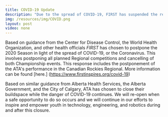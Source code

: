 ```yaml
---
title: COVID-19 Update
description: "Due to the spread of COVID-19, FIRST has suspended the remainder of the 2020 season and all 2020 events."
img: /resources/img/COVID.png
layout: post
video: none
---
```

Based on guidance from the Center for Disease Control, the World Health Organization, and other health officials <i>FIRST</i> has chosen to postpone the 2020 Season in light of the spread of COVID-19, or the Coronavirus. This involves postponing all planned Regional competitions and cancelling of both Championship events. This response includes the postponement of the ATA's performance in the Canadian Rockies Regional. More information can be found [here.] (https://www.firstinspires.org/covid-19)

Based on similar guidance from Alberta Health Services, the Alberta Government, and the City of Calgary, ATA has chosen to close their buildspace while the danger of COVID-19 continues. We will re-open when a safe opportunity to do so occurs and we will continue in our efforts to inspire and empower youth in technology, engineering, and robotics during and after this closure.
